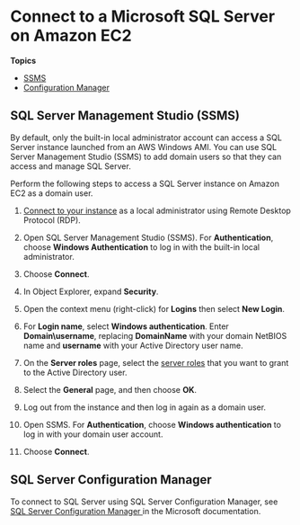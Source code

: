 # Connect to a Microsoft SQL Server on Amazon EC2<a name="connect-sql-server-on-ec2-instance"></a>

**Topics**
+ [SSMS](#connect-sql-server-on-ec2-instance-ssms)
+ [Configuration Manager](#connect-sql-server-on-ec2-instance-configuration-manager)

## SQL Server Management Studio \(SSMS\)<a name="connect-sql-server-on-ec2-instance-ssms"></a>

By default, only the built\-in local administrator account can access a SQL Server instance launched from an AWS Windows AMI\. You can use SQL Server Management Studio \(SSMS\) to add domain users so that they can access and manage SQL Server\.

Perform the following steps to access a SQL Server instance on Amazon EC2 as a domain user\.

1. [Connect to your instance](https://docs.aws.amazon.com/AWSEC2/latest/WindowsGuide/connecting_to_windows_instance.html) as a local administrator using Remote Desktop Protocol \(RDP\)\.

1. Open SQL Server Management Studio \(SSMS\)\. For **Authentication**, choose **Windows Authentication** to log in with the built\-in local administrator\.

1. Choose **Connect**\.

1. In Object Explorer, expand **Security**\.

1. Open the context menu \(right\-click\) for **Logins** then select **New Login**\.

1. For **Login name**, select **Windows authentication**\. Enter **Domain\\username**, replacing **DomainName** with your domain NetBIOS name and **username** with your Active Directory user name\.

1. On the **Server roles** page, select the [server roles](https://docs.microsoft.com/en-us/sql/relational-databases/security/authentication-access/server-level-roles?view=sql-server-2017) that you want to grant to the Active Directory user\.

1. Select the **General** page, and then choose **OK**\.

1. Log out from the instance and then log in again as a domain user\.

1. Open SSMS\. For **Authentication**, choose **Windows authentication** to log in with your domain user account\.

1. Choose **Connect**\.

## SQL Server Configuration Manager<a name="connect-sql-server-on-ec2-instance-configuration-manager"></a>

To connect to SQL Server using SQL Server Configuration Manager, see [SQL Server Configuration Manager ](https://docs.microsoft.com/en-us/sql/relational-databases/sql-server-configuration-manager?view=sql-server-ver15) in the Microsoft documentation\.